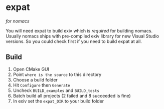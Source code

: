 # expat
_for nomacs_

You will need expat to build exiv which is _required_ for building nomacs. 
Usually nomacs ships with pre-compiled exiv library for new Visual Studio versions.
So you could check first if you need to build expat at all.

## Build
1. Open CMake GUI
2. Point `where is the source` to this directory
3. Choose a build folder
4. Hit `Configure` then `Generate`
5. Uncheck `BUILD_examples` and `BUILD_tests`
6. Batch build all projects (2 failed and 8 succeeded is fine)
7. In exiv set the `expat_DIR` to your build folder
